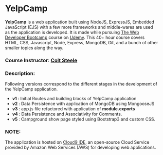 # YelpCamp

**YelpCamp** is a web application built using NodeJS, ExpressJS, Embedded JavaScript (EJS) with a few more frameworks and middle-wares are used as the application is developed. It is made while pursuing [The Web Developer Bootcamp](https://www.udemy.com/the-web-developer-bootcamp/) course on [Udemy](https://www.udemy.com/). This 40+ hour course covers HTML, CSS, Javascript, Node, Express, MongoDB, Git, and a bunch of other smaller topics along the way.

### Course Instructor: [Colt Steele](https://www.linkedin.com/in/coltsteele/)

### Description:

Following versions correspond to the different stages in the development of the YelpCamp application.

* **v1** : Initial Routes and building blocks of YelpCamp application
* **v2** : Data Persistence with application of MongoDB using MongooseJS
* **v3** : app.js file refactored with application of **module.exports**
* **v4** : Data Persistence and Associativity for Comments.
* **v5** : Campground show page styled using Bootstrap3 and custom CSS.

### NOTE:

The application is hosted on [Cloud9 IDE](https://aws.amazon.com/cloud9/), an open-source Cloud Service provided by Amazon Web Services (AWS) for developing web applications.